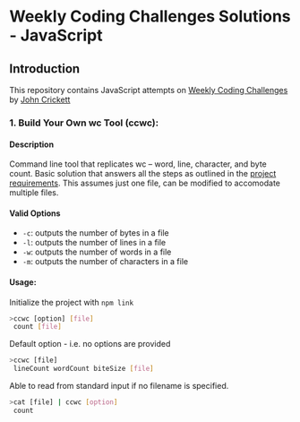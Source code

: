 # Weekly Coding Challenges Solutions - JavaScript

## Introduction

This repository contains JavaScript attempts on [Weekly Coding Challenges](https://codingchallenges.fyi/) by [John Crickett](https://substack.com/redirect/04ecef11-081c-44fc-a020-18af823f5950?j=eyJ1IjoiMjE0Z3NlIn0.MMl2Ac4TZlcDfqjPa9oCA3ScgSl5HapC6eRldM-7MHw)

### 1. Build Your Own wc Tool (ccwc):

#### Description

Command line tool that replicates wc – word, line, character, and byte count. Basic solution that answers all the steps as outlined in the [project requirements](https://codingchallenges.fyi/challenges/challenge-wc/). This assumes just one file, can be modified to accomodate multiple files.

#### Valid Options

- `-c`: outputs the number of bytes in a file
- `-l`: outputs the number of lines in a file
- `-w`: outputs the number of words in a file
- `-m`: outputs the number of characters in a file

#### Usage:

Initialize the project with `npm link`

```bash
>ccwc [option] [file]
 count [file]
```

Default option - i.e. no options are provided

```bash
>ccwc [file]
 lineCount wordCount biteSize [file]
```

Able to read from standard input if no filename is specified.

```bash
>cat [file] | ccwc [option]
 count
```
